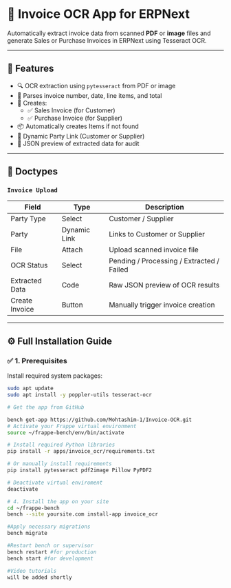 # 📄 Invoice OCR App for ERPNext

Automatically extract invoice data from scanned **PDF** or **image** files and generate Sales or Purchase Invoices in ERPNext using Tesseract OCR.

---

## 🚀 Features

- 🔍 OCR extraction using `pytesseract` from PDF or image
- 📄 Parses invoice number, date, line items, and total
- 🧾 Creates:
  - ✅ Sales Invoice (for Customer)
  - ✅ Purchase Invoice (for Supplier)
- 📦 Automatically creates Items if not found
- 🔄 Dynamic Party Link (Customer or Supplier)
- 📂 JSON preview of extracted data for audit

---

## 📁 Doctypes

### `Invoice Upload`

| Field           | Type          | Description                              |
|------------------|---------------|------------------------------------------|
| Party Type       | Select         | Customer / Supplier                      |
| Party            | Dynamic Link   | Links to Customer or Supplier            |
| File             | Attach         | Upload scanned invoice file              |
| OCR Status       | Select         | Pending / Processing / Extracted / Failed |
| Extracted Data   | Code           | Raw JSON preview of OCR results          |
| Create Invoice   | Button         | Manually trigger invoice creation        |

---

## ⚙️ Full Installation Guide

### ✅ 1. Prerequisites

Install required system packages:

```bash
sudo apt update
sudo apt install -y poppler-utils tesseract-ocr

# Get the app from GitHub

bench get-app https://github.com/Mohtashim-1/Invoice-OCR.git
# Activate your Frappe virtual environment
source ~/frappe-bench/env/bin/activate

# Install required Python libraries
pip install -r apps/invoice_ocr/requirements.txt

# Or manually install requirements
pip install pytesseract pdf2image Pillow PyPDF2

# Deactivate virtual enviroment
deactivate

# 4. Install the app on your site
cd ~/frappe-bench
bench --site yoursite.com install-app invoice_ocr

#Apply necessary migrations
bench migrate

#Restart bench or supervisor
bench restart #for production
bench start #for development

#Video tutorials
will be added shortly

